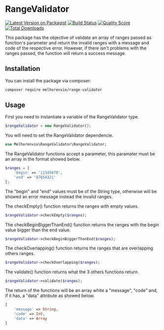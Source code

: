 # RangeValidator

[![Latest Version on Packagist](https://img.shields.io/packagist/v/melhorenvio/range-validator.svg?style=flat-square)](https://packagist.org/packages/melhorenvio/range-validator)
[![Build Status](https://img.shields.io/travis/melhorenvio/range-validator/master.svg?style=flat-square)](https://travis-ci.org/melhorenvio/range-validator)
[![Quality Score](https://img.shields.io/scrutinizer/g/melhorenvio/range-validator.svg?style=flat-square)](https://scrutinizer-ci.com/g/melhorenvio/range-validator)
[![Total Downloads](https://img.shields.io/packagist/dt/melhorenvio/range-validator.svg?style=flat-square)](https://packagist.org/packages/melhorenvio/range-validator)

This package has the objective of validate an array of ranges passed as function's parameter and return the invalid ranges with a message and code of the respective error. However, if there isn't problems with the ranges passed, the function will return a success message.

## Installation

You can install the package via composer:

```bash
composer require melhorenvio/range-validator
```

## Usage

First you need to instantiate a variable of the RangeValidator type.
``` php
$rangeValidator = new RangeValidator();
```

You will need to set the RangeValidator dependencie.
``` php
use Melhorenvio\RangeValidator\RangeValidator;
```

The RangeValidator functions accept a parameter, this paramater must be an array in the format showed below.
``` php
$ranges = [
    'begin' => '12345678',
    'end' => '87654321'
];
```
The "begin" and "end" values must be of the String type, otherwise will be showed an error message instead the invalid ranges.

The checkEmpty() function returns the ranges with empty values.
``` php
$rangeValidator->checkEmpty($ranges);
```

The checkBeginBiggerThanEnd() function returns the ranges with the begin value bigger than the end value.
``` php
$rangeValidator->checkBeginBiggerThanEnd($ranges);
```

The checkOverlapping() function returns the ranges that are overlapping others ranges.
``` php
$rangeValidator->checkOverlapping($ranges);
```

The validate() function returns what the 3 others functions return.
``` php
$rangeValidator->validate($ranges);
```

The return of the functions will be an array white a "message", "code" and, if it has, a "data" attribute as showed below.
``` php
[
    'message' => String,
    'code' => Int,
    'data' => Array
]
```
